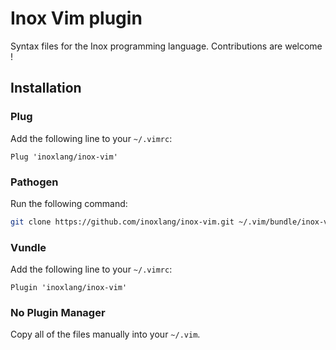 # Inox Vim plugin

Syntax files for the Inox programming language.
Contributions are welcome !

## Installation

### Plug
Add the following line to your `~/.vimrc`:

```vim
Plug 'inoxlang/inox-vim'
```

### Pathogen
Run the following command:

```bash
git clone https://github.com/inoxlang/inox-vim.git ~/.vim/bundle/inox-vim
```

### Vundle
Add the following line to your `~/.vimrc`:

```vim
Plugin 'inoxlang/inox-vim'
```

### No Plugin Manager

Copy all of the files manually into your `~/.vim`.
